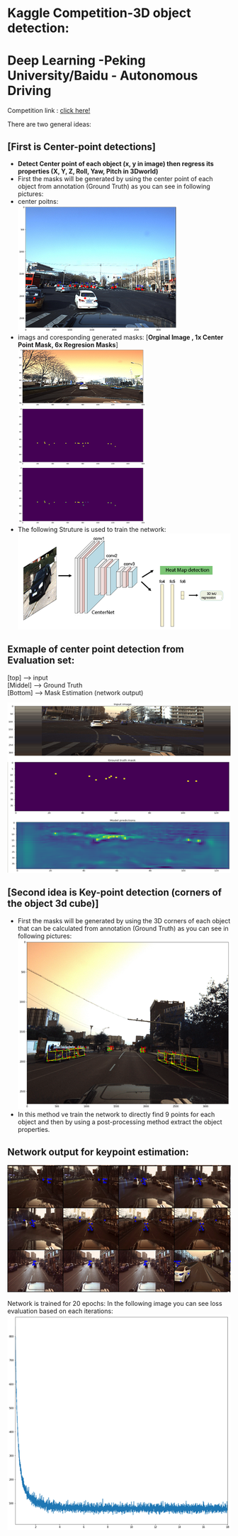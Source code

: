 # Kaggle Competition-3D object detection:
# Deep Learning -Peking University/Baidu - Autonomous Driving 

Competition link : [click here!](https://www.kaggle.com/c/pku-autonomous-driving)

There are two general ideas: 
## [**First is Center-point detections**]
 - **Detect Center point of each object (x, y in image) then regress its properties (X, Y, Z, Roll, Yaw, Pitch in 3Dworld)**
 - First the masks will be generated by using the center point of each object from annotation (Ground Truth) as you can see in following pictures:
 - center poitns:\
![enter image description here](./doc/images/center_of_objects_1.png)
- imags and coresponding generated masks: [**Orginal Image , 1x Center Point Mask, 6x Regresion Masks**]\
![enter image description here](./doc/images/center_of_objects_2.png)
![enter image description here](./doc/images/center_of_objects_3.png)
![enter image description here](./doc/images/center_of_objects_4.png)
- The following Struture is used to train the network:\
![enter image description here](./doc/images/model_center_2.png)

## **Exmaple of center point detection from Evaluation set:**
[top] --> input \
[Middel] --> Ground Truth \
[Bottom] --> Mask Estimation (network output) 

![enter image description here](./doc/images/ex_center_mask_.png) 


## [**Second idea is Key-point detection (corners of the object 3d cube)**]
- First the masks will be generated by using the 3D corners of each object that can be calculated from annotation (Ground Truth) as you can see in following pictures:\
![enter image description here](./doc/images/key_point1..png)
- In this method ve train the network to directly find 9 points for each object and then by using a post-processing method extract the object properties. 

## **Network output for keypoint estimation:**
![enter image description here](./doc/images/ex_keypoint_.png)


Network is trained for 20 epochs:
In the following image you can see loss evaluation based on each iterations:
![enter image description here](./doc/images/center_of_objects_Train.png)
